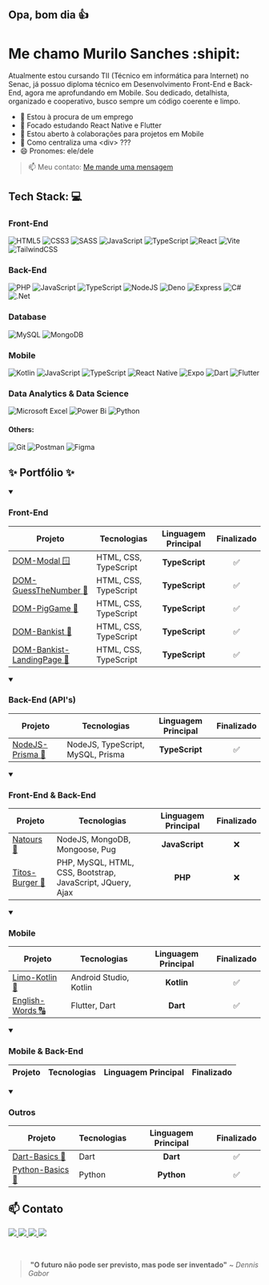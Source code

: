 ## Opa, bom dia :+1:
# Me chamo Murilo Sanches :shipit:

<!--
**Murilo-Sanches/Murilo-Sanches** is a ✨ _special_ ✨ repository because its `README.md` (this file) appears on your GitHub profile.
-->
  Atualmente estou cursando TII (Técnico em informática para Internet) no Senac, já possuo diploma técnico em
Desenvolvimento Front-End e Back-End, agora me aprofundando em Mobile. Sou dedicado,
detalhista, organizado e cooperativo, busco sempre um código coerente e limpo.

- 🔭 Estou à procura de um emprego
- 🌱 Focado estudando React Native e Flutter
- 👯 Estou aberto à colaborações para projetos em Mobile
- 🤔 Como centraliza uma &lt;div> ???
- 😄 Pronomes: ele/dele
> 📫 Meu contato: <a href="#-contato">Me mande uma mensagem</a>

<!--
- 💬 Ask me about ...
- ⚡ Fun fact: ...
-->

## Tech Stack: :computer:
### Front-End
![HTML5](https://img.shields.io/badge/html5-%23E34F26.svg?style=for-the-badge&logo=html5&logoColor=white)
![CSS3](https://img.shields.io/badge/css3-%231572B6.svg?style=for-the-badge&logo=css3&logoColor=white)
![SASS](https://img.shields.io/badge/SASS-hotpink.svg?style=for-the-badge&logo=SASS&logoColor=white)
![JavaScript](https://img.shields.io/badge/JavaScript-F7DF1E?style=for-the-badge&logo=javascript&logoColor=black)
![TypeScript](https://img.shields.io/badge/TypeScript-007ACC?style=for-the-badge&logo=typescript&logoColor=white)
![React](https://img.shields.io/badge/React-20232A?style=for-the-badge&logo=react&logoColor=61DAFB)
![Vite](https://img.shields.io/badge/vite-%23646CFF.svg?style=for-the-badge&logo=vite&logoColor=white)
![TailwindCSS](https://img.shields.io/badge/tailwindcss-%2338B2AC.svg?style=for-the-badge&logo=tailwind-css&logoColor=white)

### Back-End
![PHP](https://img.shields.io/badge/php-%23777BB4.svg?style=for-the-badge&logo=php&logoColor=white)
![JavaScript](https://img.shields.io/badge/JavaScript-F7DF1E?style=for-the-badge&logo=javascript&logoColor=black)
![TypeScript](https://img.shields.io/badge/TypeScript-007ACC?style=for-the-badge&logo=typescript&logoColor=white)
![NodeJS](https://img.shields.io/badge/node.js-6DA55F?style=for-the-badge&logo=node.js&logoColor=white)
![Deno](https://img.shields.io/badge/deno-000000?style=for-the-badge&logo=deno&logoColor=white)
![Express](https://img.shields.io/badge/express.js-%23404d59.svg?style=for-the-badge&logo=express&logoColor=%2361DAFB)
![C#](https://img.shields.io/badge/c%23-%23239120.svg?style=for-the-badge&logo=c-sharp&logoColor=white)
![.Net](https://img.shields.io/badge/.NET-5C2D91?style=for-the-badge&logo=.net&logoColor=white)

### Database
![MySQL](https://img.shields.io/badge/mysql-%2300f.svg?style=for-the-badge&logo=mysql&logoColor=white)
![MongoDB](https://img.shields.io/badge/MongoDB-%234ea94b.svg?style=for-the-badge&logo=mongodb&logoColor=white)

### Mobile
![Kotlin](https://img.shields.io/badge/kotlin-%237F52FF.svg?style=for-the-badge&logo=kotlin&logoColor=white)
![JavaScript](https://img.shields.io/badge/JavaScript-F7DF1E?style=for-the-badge&logo=javascript&logoColor=black)
![TypeScript](https://img.shields.io/badge/TypeScript-007ACC?style=for-the-badge&logo=typescript&logoColor=white)
![React Native](https://img.shields.io/badge/react_native-%2320232a.svg?style=for-the-badge&logo=react&logoColor=%2361DAFB)
![Expo](https://img.shields.io/badge/expo-1C1E24?style=for-the-badge&logo=expo&logoColor=#D04A37)
![Dart](https://img.shields.io/badge/dart-%230175C2.svg?style=for-the-badge&logo=dart&logoColor=white)
![Flutter](https://img.shields.io/badge/Flutter-%2302569B.svg?style=for-the-badge&logo=Flutter&logoColor=white)

### Data Analytics & Data Science 
![Microsoft Excel](https://img.shields.io/badge/Microsoft_Excel-217346?style=for-the-badge&logo=microsoft-excel&logoColor=white)
![Power Bi](https://img.shields.io/badge/power_bi-F2C811?style=for-the-badge&logo=powerbi&logoColor=black)
![Python](https://img.shields.io/badge/python-3670A0?style=for-the-badge&logo=python&logoColor=ffdd54)

#### Others:
![Git](https://img.shields.io/badge/git-%23F05033.svg?style=for-the-badge&logo=git&logoColor=white)
![Postman](https://img.shields.io/badge/Postman-FF6C37?style=for-the-badge&logo=postman&logoColor=white)
![Figma](https://img.shields.io/badge/figma-%23F24E1E.svg?style=for-the-badge&logo=figma&logoColor=white)

## :sparkles: Portfólio :sparkles:
<details open>
  <summary><h3>Front-End</h3></summary>
  
  | Projeto | Tecnologias | Linguagem Principal | Finalizado |
  |------|-------|:-:|:-:|
  | [DOM-Modal :window: ](https://github.com/Murilo-Sanches/DOM-Modal) | HTML, CSS, TypeScript | **TypeScript** | :white_check_mark: |
  | [DOM-GuessTheNumber :100: ](https://github.com/Murilo-Sanches/DOM-GuessTheNumber) | HTML, CSS, TypeScript | **TypeScript** | :white_check_mark: |
  | [DOM-PigGame 🐷 ](https://github.com/Murilo-Sanches/DOM-PigGame) | HTML, CSS, TypeScript | **TypeScript** | :white_check_mark: |
  | [DOM-Bankist :money_with_wings: ](https://github.com/Murilo-Sanches/DOM-Bankist) | HTML, CSS, TypeScript | **TypeScript** | :white_check_mark: |
  | [DOM-Bankist-LandingPage :money_with_wings: ](https://github.com/Murilo-Sanches/DOM-Bankist-LandingPage) | HTML, CSS, TypeScript | **TypeScript** | :white_check_mark: |
  
</details>

<details open>
  <summary><h3>Back-End (API's)</h3></summary>
  
  | Projeto | Tecnologias | Linguagem Principal | Finalizado |
  |------|-------|:-:|:-:|
  | [NodeJS-Prisma :small_red_triangle: ](https://github.com/Murilo-Sanches/NodeJS-Prisma) | NodeJS, TypeScript, MySQL, Prisma | **TypeScript** | :white_check_mark: |
      
</details>  

<details open>
  <summary><h3>Front-End & Back-End</h3></summary>
    
  | Projeto | Tecnologias | Linguagem Principal | Finalizado |
  |------|-------|:-:|:-:|
  | [Natours :herb: ](https://github.com/Murilo-Sanches/Natours) | NodeJS, MongoDB, Mongoose, Pug | **JavaScript** | :x: |
  | [Titos-Burger :hamburger: ](https://github.com/Murilo-Sanches/Titos-Burger/) | PHP, MySQL, HTML, CSS, Bootstrap, JavaScript, JQuery, Ajax | **PHP** | :x: |
    
</details>      
    
<details open>
  <summary><h3>Mobile</h3></summary>
    
  | Projeto | Tecnologias | Linguagem Principal | Finalizado |
  |------|-------|:-:|:-:|
  | [Limo-Kotlin :lemon: ](https://github.com/Murilo-Sanches/limo-kotlin) | Android Studio, Kotlin | **Kotlin** | :white_check_mark: |
  | [English-Words :capital_abcd: ](https://github.com/Murilo-Sanches/English-Words) | Flutter, Dart | **Dart** | :white_check_mark: |
  
</details>      
    
<details open>
  <summary><h3>Mobile & Back-End</h3></summary>
    
  | Projeto | Tecnologias | Linguagem Principal | Finalizado |
  |------|-------|:-:|:-:|
    
</details>             

<details open>
  <summary><h3>Outros</h3></summary>
  
  | Projeto | Tecnologias | Linguagem Principal | Finalizado |
  |------|-------|:-:|:-:|
  | [Dart-Basics :dart: ](https://github.com/Murilo-Sanches/Dart-Basics) | Dart | **Dart** | :white_check_mark: |
  | [Python-Basics :snake: ](https://github.com/Murilo-Sanches/Python-Basics) | Python | **Python** | :white_check_mark: |
  <!--
  | [Fibonacci](https://github.com/Murilo-Sanches/) | Typescript | Typescript | :white_check_mark: |
  | [Fibonacci Memorization 💪](https://github.com/Murilo-Sanches/) | Typescript | Typescript | :x: |
  -->
  
</details>  
  
## 📫 Contato
<a href="mailto:sanchesmurilo199@outlook.com" target="_blank">
  <img src="https://img.shields.io/badge/Outlook-0078D4?style=for-the-badge&logo=microsoft-outlook&logoColor=white">
</a>
<a href="https://www.linkedin.com/in/murilo-sanches-100a80228/" target="_blank">
  <img src="https://img.shields.io/badge/linkedin-%230077B5.svg?style=for-the-badge&logo=linkedin&logoColor=white">
</a>
<a href="https://www.codewars.com/users/Murilo-Sanches" target="_blank">
  <img src="https://img.shields.io/badge/Codewars-B1361E?style=for-the-badge&logo=codewars&logoColor=grey">
</a>
<a href="https://codepen.io/Murilo-Sanches-the-bold" target="_blank">
  <img src="https://img.shields.io/badge/Codepen-000000?style=for-the-badge&logo=codepen&logoColor=white">
</a>

&nbsp;

>⁠ <strong>"O futuro não pode ser previsto, mas pode ser inventado"</strong> ~ <i>Dennis Gabor</i>
